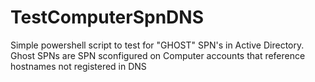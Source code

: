 # TestComputerSpnDNS
Simple powershell script to test for "GHOST" SPN's in Active Directory.
Ghost SPNs are SPN sconfigured on Computer accounts that reference hostnames not registered in DNS
